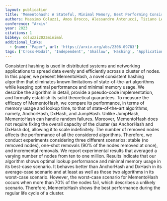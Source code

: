 ```yaml
---
layout: publication
title: 'Mementohash: A Stateful, Minimal Memory, Best Performing Consistent Hash Algorithm'
authors: Massimo Coluzzi, Amos Brocco, Alessandro Antonucci, Tiziano Leidi
conference: "Arxiv"
year: 2023
citations: 1
bibkey: coluzzi2023minimal
additional_links:
  - {name: "Paper", url: 'https://arxiv.org/abs/2306.09783'}
tags: ['Cross-Modal', 'Independent', 'Shallow', 'Hashing', 'Applications']
---
```

Consistent hashing is used in distributed systems and networking applications
to spread data evenly and efficiently across a cluster of nodes. In this paper,
we present MementoHash, a novel consistent hashing algorithm that eliminates
known limitations of state-of-the-art algorithms while keeping optimal
performance and minimal memory usage. We describe the algorithm in detail,
provide a pseudo-code implementation, and formally establish its solid
theoretical guarantees. To measure the efficacy of MementoHash, we compare its
performance, in terms of memory usage and lookup time, to that of
state-of-the-art algorithms, namely, AnchorHash, DxHash, and JumpHash. Unlike
JumpHash, MementoHash can handle random failures. Moreover, MementoHash does
not require fixing the overall capacity of the cluster (as AnchorHash and
DxHash do), allowing it to scale indefinitely. The number of removed nodes
affects the performance of all the considered algorithms. Therefore, we conduct
experiments considering three different scenarios: stable (no removed nodes),
one-shot removals (90% of the nodes removed at once), and incremental removals.
We report experimental results that averaged a varying number of nodes from ten
to one million. Results indicate that our algorithm shows optimal lookup
performance and minimal memory usage in its best-case scenario. It behaves
better than AnchorHash and DxHash in its average-case scenario and at least as
well as those two algorithms in its worst-case scenario. However, the
worst-case scenario for MementoHash occurs when more than 70% of the nodes
fail, which describes a unlikely scenario. Therefore, MementoHash shows the
best performance during the regular life cycle of a cluster.
